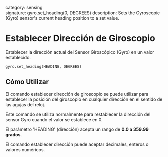 category: sensing  
signature: gyro.set_heading(0, DEGREES)
description: Sets the Gyroscopic (Gyro) sensor's current heading position to a set value.

# Establecer Dirección de Giroscopio

Establecer la dirección actual del Sensor Giroscópico (Gyro) en un valor establecido.
 
```don
gyro.set_heading(HEADING, DEGREES)
```

## Cómo Utilizar

El comando establecer dirección de giroscopio se puede utilizar para establecer la posición del giroscopio en cualquier dirección en el sentido de las agujas del reloj.

Este comando se utiliza normalmente para restablecer la dirección del sensor Gyro cuando el valor se establece en 0.

El parámetro 'HEADING' (dirección) acepta un rango de **0.0 a 359.99 grados**.

El comando establecer dirección puede aceptar decimales, enteros o valores numéricos.

<advanced>
</advanced>
